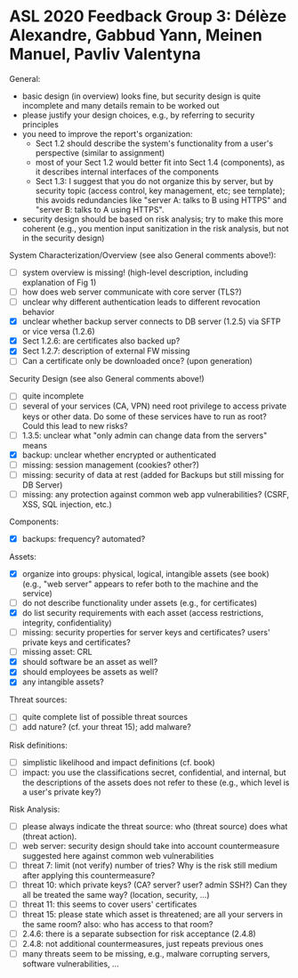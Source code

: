 ASL 2020
Feedback Group 3:
Délèze Alexandre, Gabbud Yann, Meinen Manuel, Pavliv Valentyna
======================================================================

General:
- basic design (in overview) looks fine, but security design is quite 
incomplete and many details remain to be worked out
- please justify your design choices, e.g., by referring to security principles
- you need to improve the report's organization:
  - Sect 1.2 should describe the system's functionality from a user's
    perspective (similar to assignment)
  - most of your Sect 1.2 would better fit into Sect 1.4 (components), 
    as it describes internal interfaces of the components
  - Sect 1.3: I suggest that you do not organize this by server, but 
    by security topic (access control, key management, etc; see template);
    this avoids redundancies like "server A: talks to B using HTTPS" and 
    "server B: talks to A using HTTPS".
- security design should be based on risk analysis; try to make this more
  coherent (e.g., you mention input sanitization in the risk analysis, but 
  not in the security design)

System Characterization/Overview (see also General comments above!):
- [ ] system overview is missing! (high-level description, including 
  explanation of Fig 1)
- [ ] how does web server communicate with core server (TLS?)
- [ ] unclear why different authentication leads to different revocation behavior
- [x] unclear whether backup server connects to DB server (1.2.5) via SFTP or 
  vice versa (1.2.6)
- [x] Sect 1.2.6: are certificates also backed up?
- [x] Sect 1.2.7: description of external FW missing
- [ ] Can a certificate only be downloaded once? (upon generation)

Security Design (see also General comments above!)
- [ ] quite incomplete
- [ ] several of your services (CA, VPN) need root privilege to access 
  private keys or other data. Do some of these services have to run as 
  root? Could this lead to new risks? 
- [ ] 1.3.5: unclear what "only admin can change data from the servers" means
- [x] backup: unclear whether encrypted or authenticated 
- [ ] missing: session management (cookies? other?)
- [ ] missing: security of data at rest (added for Backups but still missing for DB Server)
- [ ] missing: any protection against common web app vulnerabilities?
  (CSRF, XSS, SQL injection, etc.)

Components:
- [x] backups: frequency? automated?


Assets:
- [x] organize into groups: physical, logical, intangible assets (see book)
  (e.g., "web server" appears to refer both to the machine and the service)
- [ ] do not describe functionality under assets (e.g., for certificates)
- [x] do list security requirements with each asset
  (access restrictions, integrity, confidentiality)
- [ ] missing: security properties for server keys and certificates? 
  users' private keys and certificates? 
- [ ] missing asset: CRL
- [x] should software be an asset as well?
- [x] should employees be assets as well?
- [x] any intangible assets?

Threat sources:
- [ ] quite complete list of possible threat sources
- [ ] add nature? (cf. your threat 15); add malware?

Risk definitions:
- [ ] simplistic likelihood and impact definitions (cf. book)
- [ ] impact: you use the classifications secret, confidential, and internal, 
  but the descriptions of the assets does not refer to these
  (e.g., which level is a user's private key?)
  
Risk Analysis:
- [ ] please always indicate the threat source: who (threat source) does what 
  (threat action).
- [ ] web server: security design should take into account countermeasure
  suggested here against common web vulnerabilities
- [ ] threat 7: limit (not verify) number of tries? Why is the risk still 
  medium after applying this countermeasure?
- [ ] threat 10: which private keys? (CA? server? user? admin SSH?)
  Can they all be treated the same way? (location, security, ...)
- [ ] threat 11: this seems to cover users' certificates
- [ ] threat 15: please state which asset is threatened;
  are all your servers in the same room?
  also: who has access to that room?
- [ ] 2.4.6: there is a separate subsection for risk acceptance (2.4.8)
- [ ] 2.4.8: not additional countermeasures, just repeats previous ones
- [ ] many threats seem to be missing, e.g., malware corrupting servers, 
  software vulnerabilities, ...